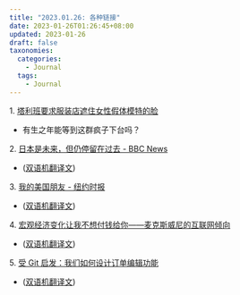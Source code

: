 ```yaml
---
title: "2023.01.26: 各种链接"
date: 2023-01-26T01:26:45+08:00
updated: 2023-01-26
draft: false
taxonomies:
  categories:
    - Journal
  tags:
    - Journal
---
```


1\. [塔利班要求服装店遮住女性假体模特的脸](https://old.reddit.com/r/Feminism/comments/10gsu76/in_afghanistan_now_even_the_female_mannequins/)

- 有生之年能等到这群疯子下台吗？

2\. [日本是未来，但仍停留在过去 - BBC News](https://www.bbc.com/news/world-asia-63830490?at_medium=RSS&at_campaign=KARANGA)

- ([双语机翻译文](https://clip.owenyoung.com/2023/01/22/japan-was-the-future-but-its-stuck-in-the-past/))

3\. [我的美国朋友 - 纽约时报](https://www.nytimes.com/2010/01/03/books/review/Dyer-t.html)

- ([双语机翻译文](https://clip.owenyoung.com/2023/01/25/my-american-friends/))

4\. [宏观经济变化让我不想付钱给你——麦克斯威尼的互联网倾向](https://www.mcsweeneys.net/articles/macroeconomic-changes-have-made-it-impossible-for-me-to-want-to-pay-you)

- ([双语机翻译文](https://clip.owenyoung.com/2023/01/25/macroeconomic-changes-have-made-it-impossible-for-me-to-want-to-pay-you/))

5\. [受 Git 启发：我们如何设计订单编辑功能](https://medusajs.com/blog/git-inspired-order-editing-feature/)

- ([双语机翻译文](https://clip.owenyoung.com/2023/01/26/inspired-by-git-how-we-designed-our-order-editing-feature/))
